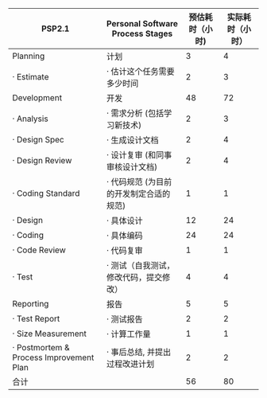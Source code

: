 PSP2.1 | Personal Software Process Stages	| 预估耗时（小时) | 实际耗时（小时）
---------- | ---------- | --------------- | -----------------
Planning | 计划 | 3 | 4 
· Estimate | · 估计这个任务需要多少时间	| 2 | 3 
Development | 开发 | 48 | 72
· Analysis | · 需求分析 (包括学习新技术) |	2 |	3
· Design Spec	|· 生成设计文档 | 2 |	4
· Design Review	|· 设计复审 (和同事审核设计文档) | 2	| 4
· Coding Standard	|· 代码规范 (为目前的开发制定合适的规范)	| 1	| 1
· Design	|· 具体设计	| 12 | 24
· Coding	|· 具体编码	| 24	|  24
· Code Review	|· 代码复审	  | 1	| 1
· Test	|· 测试（自我测试，修改代码，提交修改）	 | 4 | 4
Reporting	| 报告 | 5 | 5
· Test Report	|· 测试报告	 | 2 | 2
· Size Measurement	|· 计算工作量	   | 1 |  1
· Postmortem & Process Improvement Plan	|· 事后总结, 并提出过程改进计划 | 2 |  2
合计 |		| 56 | 80
